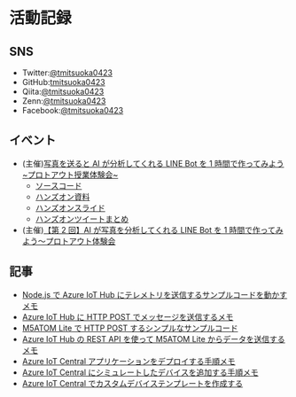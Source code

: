 # 活動記録

## SNS

- Twitter:[@tmitsuoka0423](https://twitter.com/tmitsuoka0423)
- GitHub:[tmitsuoka0423](https://github.com/tmitsuoka0423)
- Qiita:[@tmitsuoka0423](https://qiita.com/tmitsuoka0423)
- Zenn:[@tmitsuoka0423](https://zenn.dev/tmitsuoka0423)
- Facebook:[@tmitsuoka0423](https://www.facebook.com/tmitsuoka0423/)

## イベント

- (主催)[写真を送ると AI が分析してくれる LINE Bot を 1 時間で作ってみよう ~プロトアウト授業体験会~](https://protoout.connpass.com/event/203577/)
  - [ソースコード](https://github.com/tmitsuoka0423/line-bot-azure-face-api-handson)
  - [ハンズオン資料](https://qiita.com/tmitsuoka0423/items/b468ab8eb9c0639257dd)
  - [ハンズオンスライド](https://speakerdeck.com/tmitsuoka0423/xie-zhen-wosong-rutoaigafen-xi-sitekureru-line-botwo1shi-jian-dezuo-tutemiyou)
  - [ハンズオンツイートまとめ](https://togetter.com/li/1678609)
- (主催)[【第 2 回】AI が写真を分析してくれる LINE Bot を 1 時間で作ってみよう～プロトアウト体験会](https://protoout.connpass.com/event/205530/)

## 記事

- [Node.js で Azure IoT Hub にテレメトリを送信するサンプルコードを動かすメモ](https://qiita.com/tmitsuoka0423/items/bbc5ea0f462752e31c1f)
- [Azure IoT Hub に HTTP POST でメッセージを送信するメモ](https://qiita.com/tmitsuoka0423/items/bfcc91d50cd0fe312f6c)
- [M5ATOM Lite で HTTP POST するシンプルなサンプルコード](https://qiita.com/tmitsuoka0423/items/bc8bd589442b5c2279a7)
- [Azure IoT Hub の REST API を使って M5ATOM Lite からデータを送信するメモ](https://qiita.com/tmitsuoka0423/items/67f66ced5aa4b79ff169)
- [Azure IoT Central アプリケーションをデプロイする手順メモ](https://qiita.com/tmitsuoka0423/items/400588ab72ca0c76d678)
- [Azure IoT Central にシミュレートしたデバイスを追加する手順メモ](https://qiita.com/tmitsuoka0423/items/aaadb2e744c3c00ee18b)
- [Azure IoT Central でカスタムデバイステンプレートを作成する](https://qiita.com/tmitsuoka0423/items/16904df6f094b835f8af)
